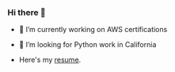 ### Hi there 👋

<!--
**lazymutt/lazymutt** is a ✨ _special_ ✨ repository because its `README.md` (this file) appears on your GitHub profile.
-->

- 🔭 I’m currently working on AWS certifications
- 🌱 I’m looking for Python work in California

- Here's my [resume](ToddMcDaniel_113020.pdf).
